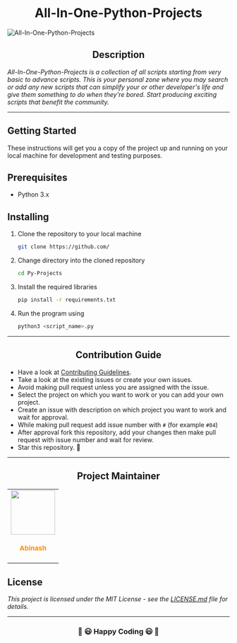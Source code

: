 <h1 align="center"> All-In-One-Python-Projects </h1>

<!-- banner -->
![All-In-One-Python-Projects](https://miro.medium.com/v2/resize:fit:1400/1*IRGB-4OAoO8KSqH_huDPFw.gif)




<h2 align="center"> Description </h2>

_All-In-One-Python-Projects is a collection of all scripts starting from very basic to advance scripts. This is your personal zone where you may search or add any new scripts that can simplify your or other developer's life and give them something to do when they're bored. Start producing exciting scripts that benefit the community._

<hr>

## Getting Started
These instructions will get you a copy of the project up and running on your local machine for development and testing purposes.

## Prerequisites
- Python 3.x

## Installing
1. Clone the repository to your local machine
    ```bash
    git clone https://github.com/
    ```
2. Change directory into the cloned repository
    ```bash
    cd Py-Projects
    ``` 
3. Install the required libraries
    ```bash
    pip install -r requirements.txt
    ```
4. Run the program using
    ```bash
    python3 <script_name>.py
    ```

<hr>

<h2 align='center'> Contribution Guide</h2>

- Have a look at [Contributing Guidelines](CONTRIBUTING.md).
- Take a look at the existing issues or create your own issues.
- Avoid making pull request unless you are assigned with the issue.
- Select the project on which you want to work or you can add your own project.
- Create an issue with description on which project you want to work and wait for approval.
- While making pull request add issue number with `#` (for example `#04`)
- After approval fork this repository, add your changes then make pull request with issue number and wait for review.
- Star this repository. 🌟



<hr>

<h2 align='center'>Project Maintainer </h2>

<table>
	<tr>
        <td align="center">
            <a href="https://github.com/Pinku-code">
            <img src="https://miro.medium.com/v2/resize:fit:1400/1*IRGB-4OAoO8KSqH_huDPFw.gif" width=100px />
            </a></br> 
            <h4 style="color:#ff8c00;font-weight: bolder; font-size: 15px">Abinash</h4>
        </td>
    </tr>
</table>

## License
*This project is licensed under the MIT License - see the [LICENSE.md](LICENSE) file for details.*


<hr>
<h3 align='center'>🎉 😃 Happy Coding 😃 🎉 </h3>